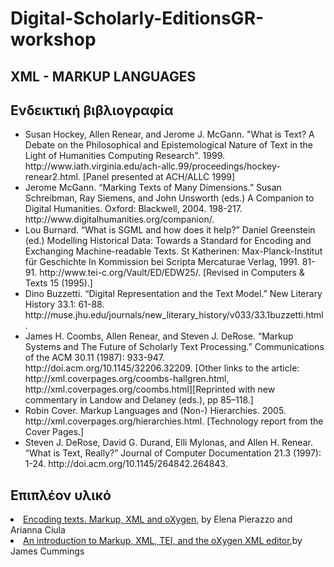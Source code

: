 
<h1>Digital-Scholarly-EditionsGR-workshop</h1>
<h2>XML - MARKUP LANGUAGES </h2>


<h2>Ενδεικτική βιβλιογραφία </h2><lb/>

<ul>
<li>Susan Hockey, Allen Renear, and Jerome J. McGann. "What is Text? A Debate on the Philosophical and Epistemological Nature of Text in the Light of Humanities Computing Research". 1999. http://www.iath.virginia.edu/ach-allc.99/proceedings/hockey-renear2.html. [Panel presented at ACH/ALLC 1999]</li>

<li>
Jerome McGann. “Marking Texts of Many Dimensions.” Susan Schreibman, Ray Siemens, and John Unsworth (eds.) A Companion to Digital Humanities. Oxford: Blackwell, 2004. 198-217. http://www.digitalhumanities.org/companion/.</li>

<li>Lou Burnard. “What is SGML and how does it help?” Daniel Greenstein (ed.) Modelling Historical Data: Towards a Standard for Encoding and Exchanging Machine-readable Texts. St Katherinen: Max-Planck-Institut für Geschichte In Kommission bei Scripta Mercaturae Verlag, 1991. 81-91. http://www.tei-c.org/Vault/ED/EDW25/. [Revised in Computers & Texts 15 (1995).]</li>



<li>Dino Buzzetti. “Digital Representation and the Text Model.” New Literary History 33.1: 61-88. http://muse.jhu.edu/journals/new_literary_history/v033/33.1buzzetti.html. </li>


<li>James H. Coombs, Allen Renear, and Steven J. DeRose. “Markup Systems and The Future of Scholarly Text Processing.” Communications of the ACM 30.11 (1987): 933-947. http://doi.acm.org/10.1145/32206.32209. [Other links to the article: http://xml.coverpages.org/coombs-hallgren.html, http://xml.coverpages.org/coombs.html][Reprinted with new commentary in Landow and Delaney (eds.), pp 85–118.]</li>


<li>Robin Cover. Markup Languages and (Non-) Hierarchies. 2005. http://xml.coverpages.org/hierarchies.html. [Technology report from the Cover Pages.] </li>

<li>Steven J. DeRose, David G. Durand, Elli Mylonas, and Allen H. Renear. “What is Text, Really?” Journal of Computer Documentation 21.3 (1997): 1-24. http://doi.acm.org/10.1145/264842.264843. </li>


</ul>



<h2>Επιπλέον υλικό </h2>
<li><a href="http://dixit.uni-koeln.de/wp-content/uploads/2015/04/Camp1-Elena_Pierazzo_and_Arianna_Ciula_-_Encoding_Texts.pdf">Encoding texts. Markup, XML and oXygen</a>, by Elena Pierazzo and Arianna Ciula</li>

<li><a href="https://prezi.com/jiwc-yg9wmlq/an-introduction-to-markup-xml-tei-and-the-oxygen-xml-editor/">An introduction to Markup, XML, TEI, and the oXygen XML editor</a>,by James Cummings</li>





